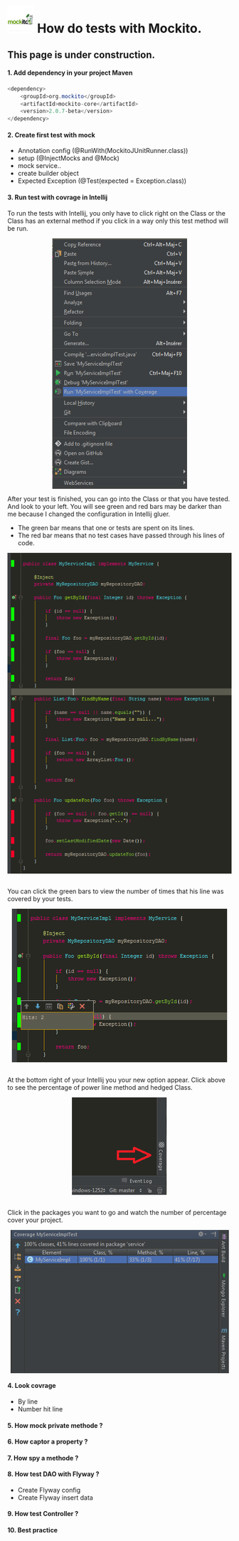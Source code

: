 # ![Mockito logo](https://raw.githubusercontent.com/MaximeFrancoeur/How-do-tests/master/img/mockito_logo.png)  How do tests with Mockito.
## This page is under construction.
#### 1. Add dependency in your project Maven 
```java
<dependency>
	<groupId>org.mockito</groupId>
	<artifactId>mockito-core</artifactId>
	<version>2.0.7-beta</version>
</dependency>
```

#### 2. Create first test with mock
  - Annotation config (@RunWith(MockitoJUnitRunner.class))
  - setup (@InjectMocks and @Mock)
  - mock service..
  - create builder object
  -  Expected Exception (@Test(expected = Exception.class))

#### 3. Run test with covrage in Intellij

To run the tests with Intellij, you only have to click right on the Class or the Class has an external method if you click in a way only this test method will be run.

<p align="center">
<img align="center" src="https://raw.githubusercontent.com/MaximeFrancoeur/How-do-tests/master/img/right_click.png" alt="Run test with coverage">
<p>

<p>
After your test is finished, you can go into the Class or that you have tested. And look to your left. You will see green and red bars may be darker than me because I changed the configuration in Intellij gluer.
</p>

- The green bar means that one or tests are spent on its lines.
- The red bar means that no test cases have passed through his lines of code.

<p align="center">
<img align="center" src="https://raw.githubusercontent.com/MaximeFrancoeur/How-do-tests/master/img/covrage.png" alt="coverage">
</p>

<br/>
You can click the green bars to view the number of times that his line was covered by your tests.

<p align="center">
<img align="center" src="https://raw.githubusercontent.com/MaximeFrancoeur/How-do-tests/master/img/left_click_covrage.png" alt="Number hits">
</p>

<br/>
At the bottom right of your Intellij you your new option appear.
Click above to see the percentage of power line method and hedged Class.

<p align="center">
<img align="center" src="https://raw.githubusercontent.com/MaximeFrancoeur/How-do-tests/master/img/icon_covrage_right.png" alt="New icon coverage">
</p>

<br/>
Click in the packages you want to go and watch the number of percentage cover your project.

<p align="center">
<img align="center" src="https://raw.githubusercontent.com/MaximeFrancoeur/How-do-tests/master/img/covrage_detail.png" alt="All coverage">
</p>

#### 4. Look covrage
  - By line
  - Number hit line
  
#### 5. How mock private methode ?

#### 6. How captor a property ?

#### 7. How spy a methode ?

#### 8. How test DAO with Flyway ?
  - Create Flyway config
  - Create Flyway insert data

#### 9. How test Controller ?

#### 10. Best practice
